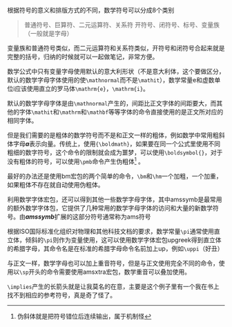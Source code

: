 根据符号的意义和排版方式的不同，数学符号可以分成8个类别

>普通符号、巨算符、二元运算符、关系符
>开符号、闭符号、标号、变量族（一般就是字母）

变量族和普通符号类似，而二元运算符和关系符类似，开符号和闭符号合起来就是完整的括号，归纳的时候就可以一起做笔记，非常方便。

数学公式中只有变量字母使用默认的意大利形状（不是意大利体，这个要做区分，默认的数学字母字体使用的使`\mathnormal`而不是`\mathit`），数学常量e和虚数单位i应该使用直立的罗马体`\mathrm{e}`，`\mathrm{i}`。

默认的数学字母字体是由`\mathnormal`产生的，间距比正文字体的间距要大，而其他的字体`\mathit`和`\mathrm`和`\mathbf`等等字体的命令直接使用的是正文所对应的相同字体。

但是我们需要的是粗体的数学符号而不是和正文一样的粗体，例如数学中常用粗斜体字母***a***表示向量。传统上，使用`{\boldmath}`，如果要在同一个公式里使用不同粗细的数字符号，这个命令的限制就会成为噩梦，可以使用`\boldsymbol{}`，对于没有粗体的符号，可以使用`\pmb`命令产生伪粗体[^1] 。

最好的办法还是使用bm宏包的两个简单的命令，`\bm`和`\hm`一个加粗，一个加重，如果粗体不存在就自动使用伪粗体。

利用数学字体宏包，还可以得到其他一些数学字母字体，其中amssymb是最常用的额外数学字体包，它提供了几种常用的数学字母字体的访问和大量的新数学符号。由***amssymb***扩展的这部分符号通常称为ams符号

根据ISO国际标准化组织对物理和其他科技文档的要求，数学常量`\pi`通常使用直立体，倾斜的`\pi`则作为变量使用，这可以使用数学字体宏包upgreek得到直立体的希腊字母，其命令名是在标准的希腊字母命令名前加上up，例如`\uppi`（好丑）

与正文一样，数学字母也可以加上重音符号，但是与正文使用完全不同的命令，使用以`\sp`开头的命令需要使用amsxtra宏包，数学重音可以叠加使用。

[^1]: 伪斜体就是把符号错位后连续输出，属于机制怪

`\implies`产生的长箭头就是让我莫名的在意，主要是这个例子里有一个我在书上找不到相应的参考符号，真是奇了怪了。